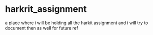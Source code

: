 # harkrit_assignment
a place where i will be holding all the harkit assignment and i will try to document then as well for future ref
